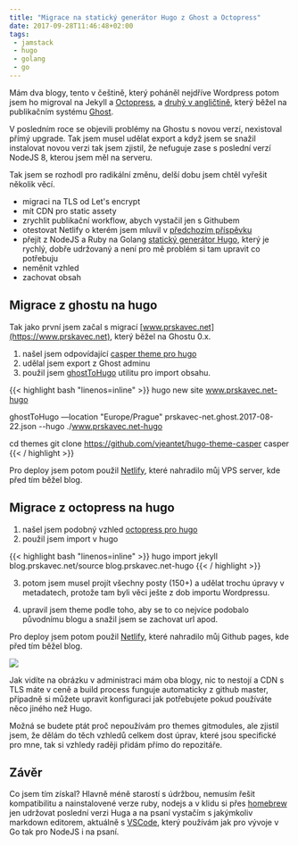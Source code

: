```yaml
---
title: "Migrace na statický generátor Hugo z Ghost a Octopress"
date: 2017-09-28T11:46:48+02:00
tags:
 - jamstack
 - hugo
 - golang
 - go
---
```


Mám dva blogy, tento v češtině, který poháněl nejdříve Wordpress potom jsem ho migroval na Jekyll a [Octopress](https://octopress.org/), a [druhý v angličtině](https://www.prskavec.net), který běžel na publikačním systému [Ghost](https://ghost.org/).

V posledním roce se objevili problémy na Ghostu s novou verzí, nexistoval přímý upgrade. Tak jsem musel udělat export a když jsem se snažil instalovat novou verzi tak jsem zjistil, že nefuguje zase s poslední verzí NodeJS 8, kterou jsem měl na serveru.

Tak jsem se rozhodl pro radikální změnu, delší dobu jsem chtěl vyřešit několik věcí.

- migraci na TLS od Let's encrypt
- mít CDN pro static assety
- zrychlit publikační workflow, abych vystačil jen s Githubem
- otestovat Netlify o kterém jsem mluvil v [předchozím příspěvku](https://blog.prskavec.net/2017/06/28/jam-stack/)
- přejít z NodeJS a Ruby na Golang [statický generátor Hugo](https://gohugo.io/), který je rychlý, dobře udržovaný a není pro mě problém si tam upravit co potřebuju
- neměnit vzhled
- zachovat obsah

## Migrace z ghostu na hugo

Tak jako první jsem začal s migrací [www.prskavec.net](https://www.prskavec.net), který běžel na Ghostu 0.x.

1. našel jsem odpovídající [casper theme pro hugo](https://github.com/vjeantet/hugo-theme-casper)
2. udělal jsem export z Ghost adminu
3. použil jsem [ghostToHugo](https://github.com/jbarone/ghostToHugo) utilitu pro import obsahu.

{{< highlight bash "linenos=inline" >}}
hugo new site www.prskavec.net-hugo

ghostToHugo —location "Europe/Prague" prskavec-net.ghost.2017-08-22.json --hugo ./www.prskavec.net-hugo

cd themes
git clone https://github.com/vjeantet/hugo-theme-casper casper
{{< / highlight >}}

Pro deploy jsem potom použil [Netlify](https://www.netlifycms.org/), které nahradilo můj VPS server, kde před tím běžel blog.

## Migrace z octopress na hugo

1. našel jsem podobný vzhled [octopress pro hugo](https://github.com/parsiya/Hugo-Octopress)
2. použil jsem import v hugo

{{< highlight bash "linenos=inline" >}}
hugo import jekyll blog.prskavec.net/source blog.prskavec.net-hugo
{{< / highlight >}}

3. potom jsem musel projít všechny posty (150+) a udělat trochu úpravy v metadatech, protože tam byli věci ješte z dob importu Wordpressu.

4. upravil jsem theme podle toho, aby se to co nejvíce podobalo původnímu blogu a snažil jsem se zachovat url apod.

Pro deploy jsem potom použil [Netlify](https://www.netlifycms.org/), které nahradilo můj Github pages, kde před tím běžel blog.

![](/images/netlify-admin.jpg)

Jak vidíte na obrázku v administraci mám oba blogy, nic to nestojí a CDN s TLS máte v ceně a build process funguje automaticky z github master, případně si můžete upravit konfiguraci jak potřebujete pokud používáte něco jiného než Hugo.

Možná se budete ptát proč nepoužívám pro themes gitmodules, ale zjistil jsem, že dělám do těch vzhledů celkem dost úprav, které jsou specifické pro mne, tak si vzhledy raději přidám přímo do repozitáře.

## Závěr

Co jsem tím získal? Hlavně méně starostí s údržbou, nemusím řešit kompatibilitu a nainstalovené verze ruby, nodejs a v klidu si přes [homebrew](https://brew.sh/) jen udržovat poslední verzi Huga a na psaní vystačím s jakýmkoliv markdown editorem, aktuálně s [VSCode](https://code.visualstudio.com/), který používám jak pro vývoje v Go tak pro NodeJS i na psaní.
